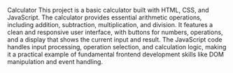 Calculator
This project is a basic calculator built with HTML, CSS, and JavaScript. The calculator provides essential arithmetic operations, including addition, subtraction, multiplication, and division. It features a clean and responsive user interface, with buttons for numbers, operations, and a display that shows the current input and result. The JavaScript code handles input processing, operation selection, and calculation logic, making it a practical example of fundamental frontend development skills like DOM manipulation and event handling.

